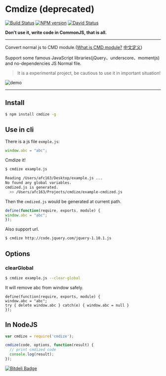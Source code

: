 # Cmdize (deprecated)

[![Build Status](https://travis-ci.org/afc163/cmdize.png)](https://travis-ci.org/afc163/cmdize)
[![NPM version](https://badge.fury.io/js/cmdize.png)](http://badge.fury.io/js/cmdize)
[![David Status](https://david-dm.org/afc163/cmdize.png)](https://david-dm.org/afc163/cmdize) 

**Don't use it, write code in CommonJS, that is all.**

---

Convert normal js to CMD module.([What is CMD module?](https://github.com/cmdjs/specification/blob/master/draft/module.md) [中文定义](https://github.com/seajs/seajs/issues/242))

Support some famous JavaScript libraries(jQuery、underscore、momentjs) and no-dependencies JS Normal file.

> It is a experimental project, be cautious to use it in important situation!

![demo](https://i.alipayobjects.com/e/201310/1OP6NAiAzF.png)

---

## Install

```bash
$ npm install cmdize -g
```

## Use in cli

There is a js file `exmple.js`:

```js
window.abc = "abc";
```

Cmdize it!

```bash
$ cmdize example.js
```

```bash
Reading /Users/afc163/Desktop/example.js ...
No found any global variables.
cmdized.js is generated.
  >> /Users/afc163/Projects/cmdize/example-cmdized.js
```

Then the `cmdized.js` would be generated at current path.

```js
define(function(require, exports, module) {
window.abc = "abc";
});
```

Also support url.

```bash
$ cmdize http://code.jquery.com/jquery-1.10.1.js
```

## Options

### clearGlobal

```bash
$ cmdize example.js --clear-global
```

It will remove abc from window safely.

```
define(function(require, exports, module) {
window.abc = "abc";
try { delete window.abc } catch(e) { window.abc = null }
});
```

## In NodeJS

```js
var cmdize = require('cmdize');

cmdize(code, options, function(result) {
  // print cmdized code
  console.log(result);
});
```


[![Bitdeli Badge](https://d2weczhvl823v0.cloudfront.net/afc163/cmdize/trend.png)](https://bitdeli.com/free "Bitdeli Badge")

